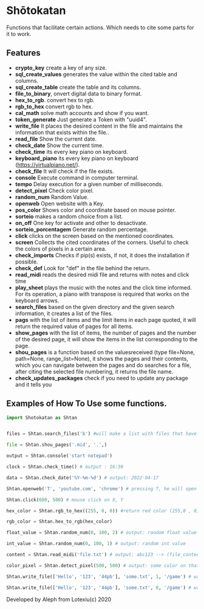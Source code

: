 # Shōtokatan
Functions that facilitate certain actions. Which needs to cite some parts for it to work.

## Features

- **crypto_key** create a key of any size.
- **sql_create_values** generates the value within the cited table and columns.
- **sql_create_table** create the table and its columns.
- **file_to_binary**, onvert digital data to binary format.
- **hex_to_rgb**. convert hex to rgb.
- **rgb_to_hex** convert rgb to hex.
- **cal_math** solve math accounts and show if you want.
- **token_generate** Just generate a Token with "uuid4".
- **write_file** It places the desired content in the file and maintains the
     information that exists within the file..
- **read_file** Show the current date.
- **check_date** Show the current time.
- **check_time** its every key piano on keyboard.
- **keyboard_piano** its every key piano on keyboard (https://virtualpiano.net/).
- **check_file** It will check if the file exists.
- **console** Execute command in computer terminal.
- **tempo** Delay execution for a given number of milliseconds.
- **detect_pixel** Check color pixel.
- **random_num** Random Value.
- **openweb** Open website with a Key.
- **pos_color** Shows color and coordinate based on mouse pointer.
- **sorteio** makes a random choice from a list.
- **on_off** One key for activate and other to desactivate.
- **sorteio_porcentagem** Generate random percentage.
- **click** clicks on the screen based on the mentioned coordinates.
- **screen** Collects the cited coordinates of the corners. Useful to check the colors of pixels in a certain area.
- **check_imports** Checks if pip(s) exists, if not, it does the installation if possible.
- **check_def** Look for "def" in the file behind the return.
- **read_midi** reads the desired midi file and returns with notes and click time
- **play_sheet** plays the music with the notes and the click time informed. For its operation, a piano with transpose is required that works on the keyboard arrows.
- **search_files** based on the given directory and the given search information, it creates a list of the files.
- **pags** with the list of items and the limit items in each page quoted, it will return the required value of pages for all items.
- **show_pages** with the list of items, the number of pages and the number of the desired page, it will show the items in the list corresponding to the page.
- **shou_pages** is a function based on the values ​​received (type file=None, path=None, range_list=None), it shows the pages and their contents, which you can navigate between the pages and do searches for a file, after citing the selected file numbering, it returns the file name.
- **check_updates_packages** check if you need to update any package and it tells you

## Examples of How To Use some functions.


```python
import Shotokatan as Shtan


files = Shtan.search_files('b') #will make a list with files that have the letter "b"

file = Shtan.shou_pages('.mid', '.',)

output = Shtan.console('start notepad')

clock = Shtan.check_time() # output : 16:30

data = Shtan.check_date('%Y-%m-%d') # output: 2022-04-17

Shtan.openweb('T', 'youtube.com', 'chrome') # pressing T, he will open youtube on chrome

Shtan.click(600, 500) # mouse click on X, Y

hex_color = Shtan.rgb_to_hex((255, 0, 0)) #return red color (255,0 , 0) in to hex

rgb_color = Shtan.hex_to_rgb(hex_color)

float_value = Shtan.random_num(0, 100, 2) # output: random float value

int_value = Shtan.random_num(0, 100, 1) # output: random int value

content = Shtan.read_midi('file.txt') # output: abc123 --> (file_content)

color_pixel = Shtan.detect_pixel(500, 500) # output: some color on that pixel. Ex: (100, 50, 255)

Shtan.write_file(['Hello', '123', '44pb'], 'some.txt', 1, '/game') # write content ['Hello', '123', '44pb'], in /game/some.txt and keep content on some.txt.

Shtan.write_file(['Hello', '123', '44pb'], 'some.txt', 0, '/game') # write content ['Hello', '123', '44pb'], in /game/some.txt and delete everything content on some.txt.

```

Developed by Aleph from Lotexiu(c) 2020